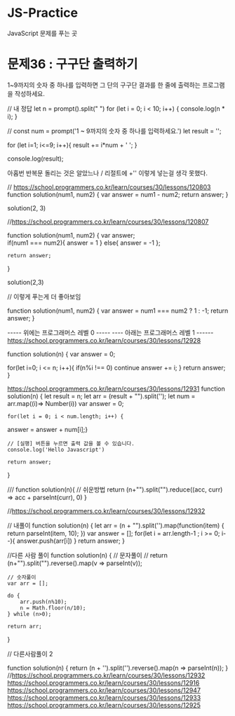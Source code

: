 # JS-Practice
JavaScript 문제를 푸는 곳 


# 문제36 : 구구단 출력하기

1~9까지의 숫자 중 하나를 입력하면 그 단의 구구단 결과를 한 줄에 출력하는 프로그램을 작성하세요.

// 내 정답
let n = prompt().split(" ")
for (let i = 0; i < 10; i++) {
    console.log(n * i);
}

// 
const num = prompt('1 ~ 9까지의 숫자 중 하나를 입력하세요.')
let result = '';

for (let i=1; i<=9; i++){
  result += i*num + ' ';
}

console.log(result);

아홉번 반복문 돌리는 것은 알았느나 / 리절트에 +'' 이렇게 넣는걸 생각 못했다.


// https://school.programmers.co.kr/learn/courses/30/lessons/120803
function solution(num1, num2) {
    var answer = num1 - num2;
    return answer;
}

solution(2, 3)

//https://school.programmers.co.kr/learn/courses/30/lessons/120807

function solution(num1, num2) {
var answer;     
if(num1 === num2){
answer = 1 }
else{
    answer = -1
};

    return answer;
}

solution(2,3)

//  이렇게 푸는게 더 좋아보임 

function solution(num1, num2) {
    var answer = num1 === num2 ? 1 : -1;
    return answer;
}

----- 위에는 프로그래머스 레벨 0 -----
---- 아래는 프로그래머스 레벨 1 ------ 
https://school.programmers.co.kr/learn/courses/30/lessons/12928

function solution(n) {
    var answer = 0;

for(let i=0; i <= n; i++){
    if(n%i !== 0) continue
    answer += i; 
}
    return answer;
}


https://school.programmers.co.kr/learn/courses/30/lessons/12931
function solution(n)
{
    let result = n;
    let arr = (result + "").split('');
    let num = arr.map((i)=> Number(i))
    var answer = 0;


    for(let i = 0; i < num.length; i++) {
answer = answer + num[i];}

    // [실행] 버튼을 누르면 출력 값을 볼 수 있습니다.
    console.log('Hello Javascript')

    return answer;
}

/// 
function solution(n){
    // 쉬운방법
    return (n+"").split("").reduce((acc, curr) => acc + parseInt(curr), 0)
}

//https://school.programmers.co.kr/learn/courses/30/lessons/12932

// 내풀이 
function solution(n) {
    let arr = (n + "").split('').map(function(item) {
    return parseInt(item, 10);
})
    var answer = [];
    for(let i = arr.length-1 ; i >= 0; i--){
     answer.push(arr[i])
    } 
    return answer;
}

//다른 사람 풀이 
function solution(n) {
    // 문자풀이
    // return (n+"").split("").reverse().map(v => parseInt(v));

    // 숫자풀이
    var arr = [];

    do {
        arr.push(n%10);
        n = Math.floor(n/10);
    } while (n>0);

    return arr;
}

// 다른사람풀이 2

function solution(n) {
    return (n + '').split('').reverse().map(n => parseInt(n));
}
//https://school.programmers.co.kr/learn/courses/30/lessons/12932
https://school.programmers.co.kr/learn/courses/30/lessons/12916
https://school.programmers.co.kr/learn/courses/30/lessons/12947
https://school.programmers.co.kr/learn/courses/30/lessons/12933
https://school.programmers.co.kr/learn/courses/30/lessons/12925
